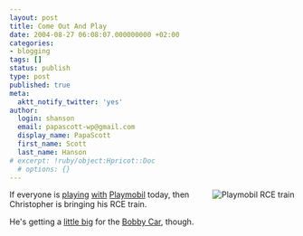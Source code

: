 ```yaml
---
layout: post
title: Come Out And Play
date: 2004-08-27 06:08:07.000000000 +02:00
categories:
- blogging
tags: []
status: publish
type: post
published: true
meta:
  aktt_notify_twitter: 'yes'
author:
  login: shanson
  email: papascott-wp@gmail.com
  display_name: PapaScott
  first_name: Scott
  last_name: Hanson
# excerpt: !ruby/object:Hpricot::Doc
  # options: {}
---
```

<p><img src="http://www.papascott.de/wordpress/wp-content/uploads/2004/08/RCEtrain.jpg" alt="Playmobil RCE train" align="right" /> If everyone is <a href="http://www.hebig.com/archives/002447.shtml">playing</a> <a href="http://nico.blogg.de/eintrag.php?id=558">with</a> <a href="http://www.playmobil.de">Playmobil</a> today, then Christopher is bringing his RCE train.</p>
<p>He's getting a <a href="http://www.hebig.com/archives/002445.shtml">little big</a> for the <a href="http://www.big.de/">Bobby Car</a>, though.</p>
